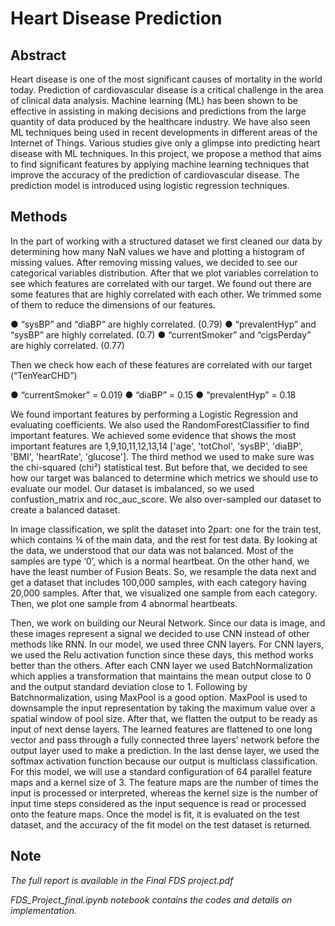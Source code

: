 # Heart Disease Prediction

## Abstract
Heart disease is one of the most significant causes of mortality in the world today. Prediction of cardiovascular disease is a critical
challenge in the area of clinical data analysis. Machine learning (ML) has been shown to be effective in assisting in making
decisions and predictions from the large quantity of data produced by the healthcare industry. We have also seen ML techniques
being used in recent developments in different areas of the Internet of Things. Various studies give only a glimpse into predicting
heart disease with ML techniques. In this project, we propose a method that aims to find significant features by applying
machine learning techniques that improve the accuracy of the prediction of cardiovascular disease. The prediction model
is introduced using logistic regression techniques.

## Methods 
In the part of working with a structured dataset we first cleaned our data by determining how many NaN values we have and plotting a histogram of missing values. After removing missing values, we decided to see our categorical variables distribution. After that we plot variables correlation to see which features are correlated with our target. We found out there are some features that are highly correlated with each other. We trimmed some of them to reduce the dimensions of our features.

● “sysBP” and “diaBP” are highly correlated. (0.79)
● “prevalentHyp” and “sysBP” are highly correlated. (0.7)
● “currentSmoker” and “cigsPerday” are highly correlated. (0.77)

Then we check how each of these features are correlated with our target (“TenYearCHD”)

● “currentSmoker” = 0.019
● “diaBP” = 0.15
● “prevalentHyp” = 0.18

We found important features by performing a Logistic Regression and evaluating coefficients. We also used the RandomForestClassifier to find important features. We achieved some evidence that shows the most important features are 1,9,10,11,12,13,14 ['age', 'totChol', 'sysBP', 'diaBP', 'BMI', 'heartRate', 'glucose']. The third method we used to make sure was the chi-squared (chi²) statistical test. But before that, we decided to see how our target was balanced to determine which metrics we should use to evaluate our model. Our dataset is imbalanced, so we used confustion_matrix and roc_auc_score. We also over-sampled our dataset to create a balanced dataset.

In image classification, we split the dataset into 2part: one for the train test, which contains ¾ of the main data, and the rest for test data. By looking at the data, we understood that our data was not balanced. Most of the samples are type ‘0’, which is a normal heartbeat. On the other hand, we have the least number of Fusion Beats. So, we resample the data next and get a dataset that includes 100,000 samples, with each category having 20,000 samples. After that, we visualized one sample from each category. Then, we plot one sample from 4 abnormal heartbeats.

Then, we work on building our Neural Network. Since our data is image, and these images represent a signal we decided to use CNN instead of other methods like RNN. In our model, we used three CNN layers. For CNN layers, we used the Relu activation function since these days, this method works better than the others. After each CNN layer we used BatchNormalization which applies a transformation that maintains the mean output close to 0 and the output standard deviation close to 1. Following by Batchnormalization, using MaxPool is a good option. MaxPool is used to downsample the input representation by taking the maximum value over a spatial window of pool size. After that, we flatten the output to be ready as input of next dense layers. The learned features are flattened to one long vector and pass through a fully connected three layers’ network before the output layer used to make a prediction. In the last dense layer, we used the softmax activation function because our output is multiclass classification. For this model, we will use a standard configuration of 64 parallel feature maps and a kernel size of 3. The feature maps are the number of times the input is processed or interpreted, whereas the kernel size is the number of input time steps considered as the input sequence is read or processed onto the feature maps. Once the model is fit, it is evaluated on the test dataset, and the accuracy of the fit model on the test dataset is returned.

## Note
*The full report is available in the Final FDS project.pdf*

*FDS_Project_final.ipynb notebook contains the codes and details on implementation.*
